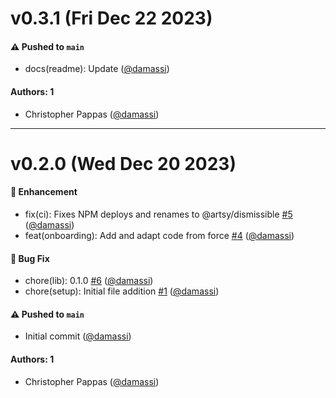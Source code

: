 # v0.3.1 (Fri Dec 22 2023)

#### ⚠️ Pushed to `main`

- docs(readme): Update ([@damassi](https://github.com/damassi))

#### Authors: 1

- Christopher Pappas ([@damassi](https://github.com/damassi))

---

# v0.2.0 (Wed Dec 20 2023)

#### 🚀  Enhancement

- fix(ci): Fixes NPM deploys and renames to @artsy/dismissible [#5](https://github.com/artsy/dismissible/pull/5) ([@damassi](https://github.com/damassi))
- feat(onboarding): Add and adapt code from force [#4](https://github.com/artsy/dismissible/pull/4) ([@damassi](https://github.com/damassi))

#### 🐛  Bug Fix

- chore(lib): 0.1.0 [#6](https://github.com/artsy/dismissible/pull/6) ([@damassi](https://github.com/damassi))
- chore(setup): Initial file addition [#1](https://github.com/artsy/dismissible/pull/1) ([@damassi](https://github.com/damassi))

#### ⚠️ Pushed to `main`

- Initial commit ([@damassi](https://github.com/damassi))

#### Authors: 1

- Christopher Pappas ([@damassi](https://github.com/damassi))
